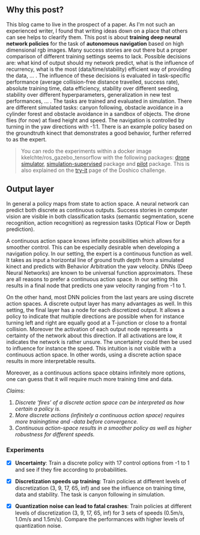 ## Why this post?

This blog came to live in the prospect of a paper. As I'm not such an experienced writer, I found that writing ideas down on a place that others can see helps to clearify them. This post is about **training deep neural network policies** for the task of **autonomous navigation** based on high dimensional rgb images. Many success stories are out there but a proper comparison of different training settings seems to lack. Possible decisions are: what kind of output should my network predict, what is the influence of recurrency,  what is the most (data/time/stability) efficient way of providing the data, … . The influence of these decisions is evaluated in task-specific performance (average collision-free distance travelled, success rate), absolute training time, data efficiency, stability over different seeding, stability over different hyperparameters, generalization in new test performances, … . 
The tasks are trained and evaluated in simulation. There are different simulated tasks: canyon following, obstacle avoidance in a cylinder forest and obstacle avoidance in a sandbox of objects. 
The drone flies (for now) at fixed height and speed. The navigation is controlled by turning in the yaw directions with -1:1. There is an example policy based on the groundtruth kinect that demonstrates a good behavior, further referred to as the expert.

>You can redo the experiments within a docker image kkelchte/ros_gazebo_tensorflow with the following packages: [drone simulator](https://github.com/kkelchte/hector_quadrotor), [simulation-supervised](https://github.com/kkelchte/simulation_supervised) package and [pilot](https://github.com/kkelchte/pilot) package. This is also explained on the [try-it](https://kkelchte.github.io/doshico/try) page of the Doshico challenge.

## Output layer
In general a policy maps from state to action space. A neural network can predict both discrete as continuous outputs. Success stories in computer vision are visible in both classification tasks (semantic segmentation, scene recognition, action recognition) as regression tasks (Optical Flow or Depth prediction). 

A continuous action space knows infinite possibilities which allows for a smoother control. This can be especially desirable when developing a navigation policy. In our setting, the expert is a continuous function as well. It takes as input a horizontal line of ground truth depth from a simulated kinect and predicts with Behavior Arbitration the yaw velocity. DNNs (Deep Neural Networks) are known to be universal function approximators. These are all reasons to prefer a continuous action space. In our setting this results in a final node that predicts one yaw velocity ranging from -1 to 1.

On the other hand, most DNN policies from the last years are using discrete action spaces. A discrete output layer has many advantages as well. In this setting, the final layer has a node for each discretized output. It allows a policy to indicate that multiple directions are possible when for instance turning left and right are equally good at a T-junction or close to a frontal collision. Moreover the activation of each output node represents a certainty of the network about this direction. If all activations are low, it indicates the network is rather unsure. The uncertainty could then be used to influence for instance the speed. This intuition is not visible with a continuous action space. In other words, using a discrete action space results in more interpretable results.

Moreover, as a continuous actions space obtains infinitely more options, one can guess that it will require much more training time and data.

_Claims:_
1. _Discrete ‘fires’ of a discrete action space can be interpreted as how certain a policy is._
2. _More discrete actions (infinitely a continuous action space) requires more trainingtime and -data before convergence._
3. _Continuous action-space results in a smoother policy as well as higher robustness for different speeds._

### Experiments

- [x] **Uncertainty**: Train a discrete policy with 17 control options from -1 to 1 and see if they fire according to probabilities. 
- [x] **Discretization speeds up training**: Train policies at different levels of discretization (3, 9, 17, 65, inf) and see the influence on training time, data and stability. The task is canyon following in simulation.
- [x] **Quantization noise can lead to fatal crashes**: Train policies at different levels of discretization (3, 9, 17, 65, inf) for 3 sets of speeds (0.5m/s, 1.0m/s and 1.5m/s). Compare the performances with higher levels of quantization noise.



